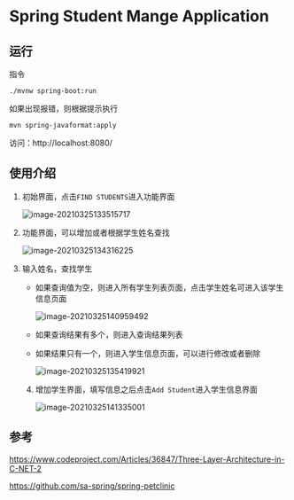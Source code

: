 # Spring Student Mange Application




## 运行

指令

```
./mvnw spring-boot:run
```



如果出现报错，则根据提示执行

```
mvn spring-javaformat:apply
```



访问：http://localhost:8080/



## 使用介绍

1. 初始界面，点击`FIND STUDENTS`进入功能界面

   ![image-20210325133515717](https://github.com/hwx65/spring-studentmanage/tree/main/Readme.pic/image-20210325133515717.png)

2. 功能界面，可以增加或者根据学生姓名查找

   ![image-20210325134316225](https://github.com/hwx65/spring-studentmanage/tree/main/Readme.pic/image-20210325134316225.png)

3. 输入姓名，查找学生

   * 如果查询值为空，则进入所有学生列表页面，点击学生姓名可进入该学生信息页面

     ![image-20210325140959492](https://github.com/hwx65/spring-studentmanage/tree/main/Readme.pic/image-20210325140959492.png)

   * 如果查询结果有多个，则进入查询结果列表

   * 如果结果只有一个，则进入学生信息页面，可以进行修改或者删除

     ![image-20210325135419921](https://github.com/hwx65/spring-studentmanage/tree/main/Readme.pic/image-20210325135419921.png)

   4. 增加学生界面，填写信息之后点击`Add Student`进入学生信息界面

      ![image-20210325141335001](https://github.com/hwx65/spring-studentmanage/tree/main/Readme.pic/image-20210325141335001.png)



## 参考

https://www.codeproject.com/Articles/36847/Three-Layer-Architecture-in-C-NET-2

https://github.com/sa-spring/spring-petclinic

